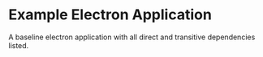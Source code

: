 # Example Electron Application

A baseline electron application with all direct and transitive dependencies listed.
